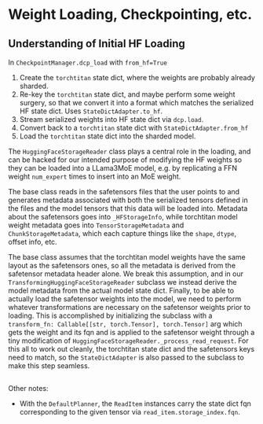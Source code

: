 # Weight Loading, Checkpointing, etc.

## Understanding of Initial HF Loading

In `CheckpointManager.dcp_load` with `from_hf=True`

1. Create the `torchtitan` state dict, where the weights are probably already sharded.
2. Re-key the `torchtitan` state dict, and maybe perform some weight surgery, so that we convert it
   into a format which matches the serialized HF state dict. Uses `StateDictAdapter.to_hf`.
3. Stream serialized weights into HF state dict via `dcp.load`.
4. Convert back to a `torchtitan` state dict with `StateDictAdapter.from_hf`
5. Load the `torchtitan` state dict into the sharded model.


The `HuggingFaceStorageReader` class plays a central role in the loading, and can be hacked for our
intended purpose of modifying the HF weights so they can be loaded into a LLama3MoE model, e.g. by
replicating a FFN weight `num_expert` times to insert into an MoE weight.

The base class reads in the safetensors files that the user points to and generates metadata
associated with both the serialized tensors defined in the files and the model tensors that this
data will be loaded into. Metadata about the safetensors goes into `_HFStorageInfo`, while
torchtitan model weight metadata goes into `TensorStorageMetadata` and `ChunkStorageMetadata`, which
each capture things like the `shape`, `dtype`, offset info, etc.

The base class assumes that the torchtitan model weights have the same layout as the safetensors
ones, so all the metadata is derived from the safetensor metadata header alone. We break this
assumption, and in our `TransformingHuggingFaceStorageReader` subclass we instead derive the model
metadata from the actual model state dict.  Finally, to be able to actually load the safetensor
weights into the model, we need to perform whatever transformations are necessary on the safetensor
weights prior to loading. This is accomplished by initializing the subclass with a
`transform_fn: Callable[[str, torch.Tensor], torch.Tensor]` arg which gets the weight and its fqn
and is applied to the safetensor weight through a tiny modification of
`HuggingFaceStorageReader._process_read_request`. For this all to work out cleanly, the torchtitan
state dict and the safetensors keys need to match, so the `StateDictAdapter` is also passed to the
subclass to make this step seamless.


##
Other notes:

- With the `DefaultPlanner`, the `ReadItem` instances carry the state dict fqn corresponding to the
  given tensor via `read_item.storage_index.fqn`.
